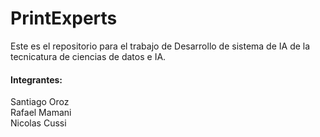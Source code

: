 # PrintExperts
Este es el repositorio para el trabajo de Desarrollo de sistema de IA de la tecnicatura de ciencias de datos e IA. <br>

#### Integrantes:<br>
Santiago Oroz<br>
Rafael Mamani<br>
Nicolas Cussi
